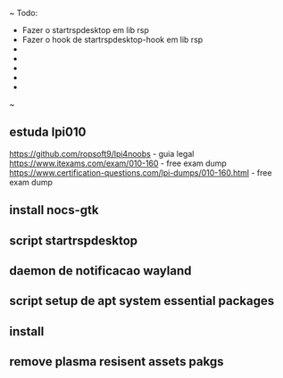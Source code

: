 ~ Todo:

- Fazer o startrspdesktop em lib rsp
- Fazer o hook de startrspdesktop-hook em lib rsp
- 
- 
- 
- 
-  

~ 

## estuda lpi010
https://github.com/ropsoft9/lpi4noobs - guia legal
https://www.itexams.com/exam/010-160 - free exam dump
https://www.certification-questions.com/lpi-dumps/010-160.html - free exam dump

## install nocs-gtk
## script startrspdesktop
## daemon de notificacao wayland
## script setup de apt system essential packages
## install 
## remove plasma resisent assets pakgs
## 